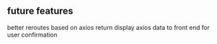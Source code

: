 ## future features

better reroutes based on axios return
display axios data to front end for user confirmation
